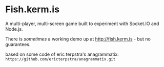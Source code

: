 # Fish.kerm.is

A multi-player, multi-screen game built to experiment with Socket.IO and Node.js.

There is *sometimes* a working demo up at http://fish.kerm.is - but no guarantees.


based on some code of eric terpstra's anagrammatix: `https://github.com/ericterpstra/anagrammatix.git`
